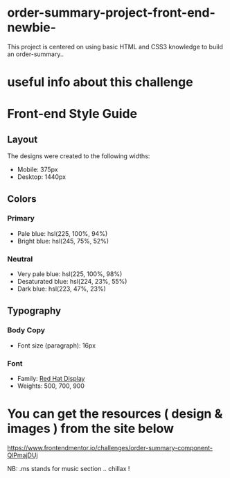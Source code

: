 # order-summary-project-front-end-newbie-
This project is centered on using basic HTML and CSS3 knowledge to build an order-summary..




# useful info about this challenge

# Front-end Style Guide

## Layout

The designs were created to the following widths:

- Mobile: 375px
- Desktop: 1440px

## Colors

### Primary

- Pale blue: hsl(225, 100%, 94%)
- Bright blue: hsl(245, 75%, 52%)

### Neutral

- Very pale blue: hsl(225, 100%, 98%)
- Desaturated blue: hsl(224, 23%, 55%)
- Dark blue: hsl(223, 47%, 23%)

## Typography

### Body Copy

- Font size (paragraph): 16px

### Font

- Family: [Red Hat Display](https://fonts.google.com/specimen/Red+Hat+Display)
- Weights: 500, 700, 900


# You can get the resources ( design & images ) from the site below

https://www.frontendmentor.io/challenges/order-summary-component-QlPmajDUj


NB: .ms stands for music section .. chillax ! 

